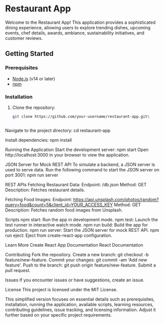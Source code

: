 # Restaurant App

Welcome to the Restaurant App! This application provides a sophisticated dining experience, allowing users to explore trending dishes, upcoming events, chef details, awards, ambiance, sustainability initiatives, and customer reviews.

## Getting Started

### Prerequisites

- [Node.js](https://nodejs.org/) (v14 or later)
- [npm](https://www.npmjs.com/)

### Installation

1. Clone the repository:

   ```bash
   git clone https://github.com/your-username/restaurant-app.git\

   

Navigate to the project directory:
cd restaurant-app


Install dependencies:
npm install



Running the Application
Start the development server:
npm start
Open http://localhost:3000 in your browser to view the application.



JSON Server for Mock REST API
To simulate a backend, a JSON server is used to serve data. Run the following command to start the JSON server on port 3001:
npm run server



REST APIs
Fetching Restaurant Data:
Endpoint: /db.json
Method: GET
Description: Fetches restaurant details.



Fetching Food Images:
Endpoint: https://api.unsplash.com/photos/random?query=food&count=5&client_id=YOUR_ACCESS_KEY
Method: GET
Description: Fetches random food images from Unsplash.



Scripts
npm start: Run the app in development mode.
npm test: Launch the test runner in interactive watch mode.
npm run build: Build the app for production.
npm run server: Start the JSON server for mock REST API.
npm run eject: Eject from create-react-app configuration.



Learn More
Create React App Documentation
React Documentation



Contributing
Fork the repository.
Create a new branch: git checkout -b feature/new-feature.
Commit your changes: git commit -am 'Add new feature'.
Push to the branch: git push origin feature/new-feature.
Submit a pull request.



Issues
If you encounter issues or have suggestions, create an issue.



License
This project is licensed under the MIT License.

This simplified version focuses on essential details such as prerequisites, installation, running the application, available scripts, learning resources, contributing guidelines, issue tracking, and licensing information. Adjust it further based on your specific project requirements.
